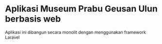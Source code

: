 # Aplikasi Museum Prabu Geusan Ulun berbasis web
Aplikasi ini dibangun secara monolit dengan menggunakan framework Laravel 
